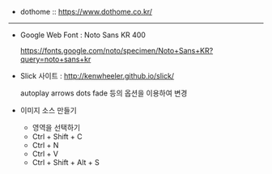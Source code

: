 + dothome :: https://www.dothome.co.kr/
  
-----
+ Google Web Font : Noto Sans KR 400

  https://fonts.google.com/noto/specimen/Noto+Sans+KR?query=noto+sans+kr

+ Slick 사이트 : http://kenwheeler.github.io/slick/

  autoplay arrows dots fade 등의 옵션을 이용하여 변경

+ 이미지 소스 만들기
  + 영역을 선택하기
  + Ctrl + Shift + C
  + Ctrl + N
  + Ctrl + V
  + Ctrl + Shift + Alt + S
